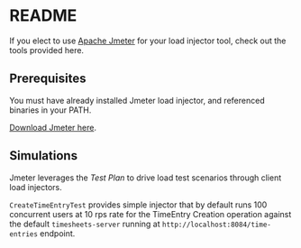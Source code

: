 # README

If you elect to use 
[Apache Jmeter](https://jmeter.apache.org/)
for your load injector tool,
check out the tools provided here.

## Prerequisites

You must have already installed Jmeter load injector,
and referenced binaries in your PATH.

[Download Jmeter here](https://jmeter.apache.org/download_jmeter.cgi).

## Simulations

Jmeter leverages the *Test Plan* to drive load test scenarios through
client load injectors.

`CreateTimeEntryTest` provides simple injector that by
default runs 100 concurrent users at 10 rps rate for the
TimeEntry Creation operation against the default `timesheets-server`
running at `http://localhost:8084/time-entries` endpoint.

    
